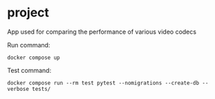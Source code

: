 # project

App used for comparing the performance of various video codecs

Run command:

    docker compose up


Test command:

    docker compose run --rm test pytest --nomigrations --create-db --verbose tests/
